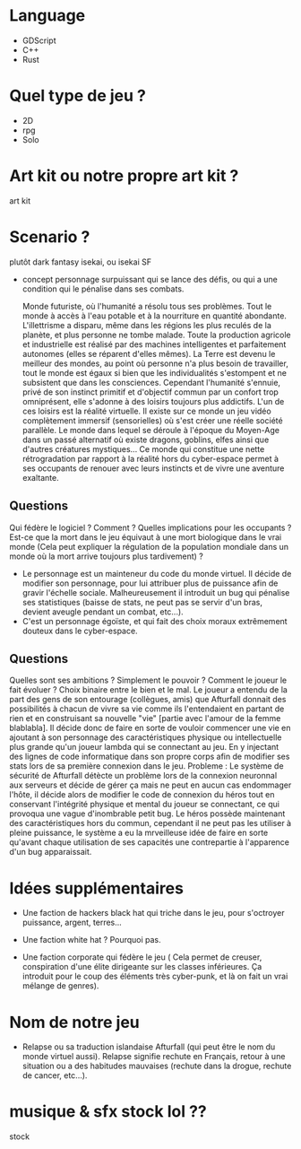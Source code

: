 # Language 
- GDScript 
- C++
- Rust

# Quel type de jeu ?
- 2D 
- rpg 
- Solo

# Art kit ou notre propre art kit ? 
art kit

# Scenario ? 
plutôt dark fantasy isekai, ou isekai SF

- concept personnage surpuissant qui se lance des défis, ou qui a une condition
  qui le pénalise dans ses combats.

	Monde futuriste, où l'humanité a résolu tous ses problèmes. Tout le monde à
accès à l'eau potable et à la nourriture en quantité abondante. L'illettrisme a
disparu, même dans les régions les plus reculés de la planète, et plus personne
ne tombe malade. Toute la production agricole et industrielle est réalisé par
des machines intelligentes et parfaitement autonomes (elles se réparent d'elles
mêmes). La Terre est devenu le meilleur des mondes, au point où personne n'a
plus besoin de travailler, tout le monde est égaux si bien que les
individualités s'estompent et ne subsistent que dans les consciences. 
	Cependant l'humanité s'ennuie, privé de son instinct primitif et d'objectif
commun par un confort trop omniprésent, elle s'adonne à des loisirs toujours
plus addictifs. L'un de ces loisirs est la réalité virtuelle. Il existe sur ce
monde un jeu vidéo complètement immersif (sensorielles) où s'est créer une
réelle société parallèle. Le monde dans lequel se déroule à l'époque du
Moyen-Age dans un passé alternatif où existe dragons, goblins, elfes ainsi que
d'autres créatures mystiques... Ce monde qui constitue une nette rétrogradation
par rapport à la réalité hors du cyber-espace permet à ses occupants de
renouer avec leurs instincts et de vivre une aventure exaltante. 

## Questions
Qui fédère le logiciel ? Comment ? 
Quelles implications pour les occupants ? Est-ce que la mort dans le jeu
équivaut à une mort biologique dans le vrai monde (Cela peut expliquer la
régulation de la population mondiale dans un monde où la mort arrive toujours
plus tardivement) ?  

- Le personnage est un mainteneur du code du monde virtuel. Il décide de
  modifier son personnage, pour lui attribuer plus de puissance afin de gravir
  l'échelle sociale. Malheureusement il introduit un bug qui pénalise ses
  statistiques (baisse de stats, ne peut pas se servir d'un bras, devient
  aveugle pendant un combat, etc...).
- C'est un personnage égoïste, et qui fait des choix moraux extrêmement douteux
  dans le cyber-espace. 

## Questions
Quelles sont ses ambitions ? Simplement le pouvoir ? 
Comment le joueur le fait évoluer ? Choix binaire entre le bien et le mal.
Le joueur a entendu de la part des gens de son entourage (collègues, amis) que Afturfall donnait des possibilités à chacun de vivre sa vie comme ils l'entendaient en partant de rien et en construisant sa nouvelle "vie" [partie avec l'amour de la femme blablabla]. Il décide donc de faire en sorte de vouloir commencer une vie en ajoutant à son personnage des caractéristiques physique ou intellectuelle plus grande qu'un joueur lambda qui se connectant au jeu. En y injectant des lignes de code informatique dans son propre corps afin de modifier ses stats lors de sa première connexion dans le jeu. Probleme : Le système de sécurité de Afturfall détècte un problème lors de la connexion neuronnal aux serveurs et décide de gérer ça mais ne peut en aucun cas endommager l'hôte, il décide alors de modifier le code de connexion du héros tout en conservant l'intégrité physique et mental du joueur se connectant, ce qui provoqua une vague d'inombrable petit bug. 
Le héros possède maintenant des caractéristiques hors du commun, cependant il ne peut pas les utiliser à pleine puissance, le système a eu la mrveilleuse idée de faire en sorte qu'avant chaque utilisation de ses capacités une contrepartie à l'apparence d'un bug apparaissait.

# Idées supplémentaires

- Une faction de hackers black hat qui triche dans le jeu, pour s'octroyer
  puissance, argent, terres...

- Une faction white hat ? Pourquoi pas.

- Une faction corporate qui fédère le jeu ( Cela permet de creuser, conspiration
  d'une élite dirigeante sur les classes inférieures. Ça introduit pour le coup
  des éléments très cyber-punk, et là on fait un vrai mélange de genres).

# Nom de notre jeu

- Relapse ou sa traduction islandaise Afturfall (qui peut être le nom du monde
  virtuel aussi). Relapse signifie rechute en Français, retour à une situation
  ou a des habitudes mauvaises (rechute dans la drogue, rechute de cancer,
  etc...). 

# musique & sfx stock lol ??
stock
